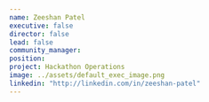 ```yaml
---
name: Zeeshan Patel
executive: false
director: false
lead: false
community_manager: 
position: 
project: Hackathon Operations
image: ../assets/default_exec_image.png
linkedin: "http://linkedin.com/in/zeeshan-patel"
---
```

